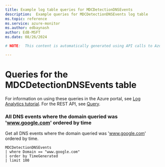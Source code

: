 ```yaml
---
title: Example log table queries for MDCDetectionDNSEvents
description:  Example queries for MDCDetectionDNSEvents log table
ms.topic: reference
ms.service: azure-monitor
ms.author: edbaynash
author: EdB-MSFT
ms.date: 08/26/2024

# NOTE:  This content is automatically generated using API calls to Azure. Any edits made on these files will be overwritten in the next run of the script. 

---
```


# Queries for the MDCDetectionDNSEvents table

For information on using these queries in the Azure portal, see [Log Analytics tutorial](/azure/azure-monitor/logs/log-analytics-tutorial). For the REST API, see [Query](/rest/api/loganalytics/query).


### All DNS events where the domain queried was 'www.google.com' ordered by time  


Get all DNS events where the domain queried was 'www.google.com' ordered by time.  

```query
MDCDetectionDNSEvents
| where Domain == "www.google.com"
| order by TimeGenerated
| limit 100
```

